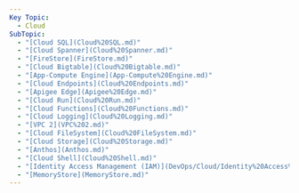 ```yaml
---
Key Topic:
  - Cloud
SubTopic:
  - "[Cloud SQL](Cloud%20SQL.md)"
  - "[Cloud Spanner](Cloud%20Spanner.md)"
  - "[FireStore](FireStore.md)"
  - "[Cloud Bigtable](Cloud%20Bigtable.md)"
  - "[App-Compute Engine](App-Compute%20Engine.md)"
  - "[Cloud Endpoints](Cloud%20Endpoints.md)"
  - "[Apigee Edge](Apigee%20Edge.md)"
  - "[Cloud Run](Cloud%20Run.md)"
  - "[Cloud Functions](Cloud%20Functions.md)"
  - "[Cloud Logging](Cloud%20Logging.md)"
  - "[VPC 2](VPC%202.md)"
  - "[Cloud FileSystem](Cloud%20FileSystem.md)"
  - "[Cloud Storage](Cloud%20Storage.md)"
  - "[Anthos](Anthos.md)"
  - "[Cloud Shell](Cloud%20Shell.md)"
  - "[Identity Access Management (IAM)](DevOps/Cloud/Identity%20Access%20Management%20(IAM).md)"
  - "[MemoryStore](MemoryStore.md)"
---
```

